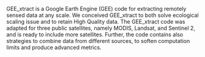 GEE_xtract is a Google Earth Engine (GEE) code for extracting remotely sensed data at any scale. We conceived GEE_xtract to both solve ecological scaling issue and to retain High Quality data. The GEE_xtract code was adapted for three public satellites, namely MODIS, Landsat, and Sentinel 2, and is ready to include more satellites. Further, the code contains also strategies to combine data from different sources, to soften computation limits and produce advanced metrics.
